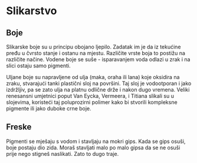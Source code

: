 # Slikarstvo

## Boje

Slikarske boje su u principu obojano ljepilo. Zadatak im je da iz tekućine pređu u čvrsto stanje i ostanu na mjestu. Različite vrste boja to postižu na različite načine. Vodene boje se suše - isparavanjem voda odlazi u zrak i na slici ostaju samo pigmenti.

Uljane boje su napravljene od ulja (maka, oraha ili lana) koje oksidira na zraku, stvarajući tanki plastični sloj na površini. Taj sloj je vodootporan i jako izdržljiv, pa se zato ulja na platnu odlične drže i nakon dugo vremena. Veliki renesansni umjetnici poput Van Eycka, Ver­meera, i Titiana slikali su u slojevima, koristeći taj poluprozirni polimer kako bi stvorili kompleksne pigmente ili jako duboke crne boje.

## Freske

Pigmenti se mješaju s vodom i stavljaju na mokri gips. Kada se gips osuši, boje postaju dio zida. Moraš stavljati malo po malo gipsa da se ne osuši prije nego stigneš naslikati. Zato to dugo traje.
